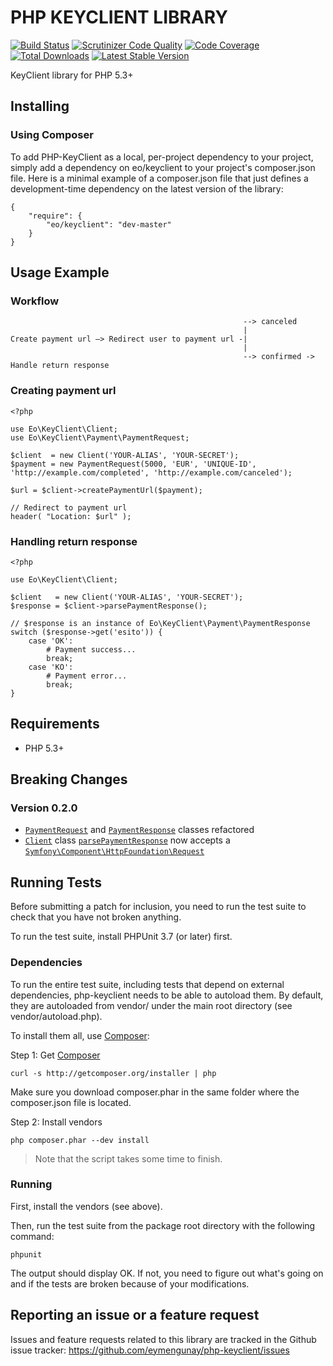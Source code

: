 # PHP KEYCLIENT LIBRARY

[![Build Status](https://travis-ci.org/eymengunay/php-keyclient.png?branch=master)](https://travis-ci.org/eymengunay/php-keyclient)
[![Scrutinizer Code Quality](https://scrutinizer-ci.com/g/eymengunay/php-keyclient/badges/quality-score.png?s=c43aa5f7931d48b7d02fe58220155cebff11f882)](https://scrutinizer-ci.com/g/eymengunay/php-keyclient/)
[![Code Coverage](https://scrutinizer-ci.com/g/eymengunay/php-keyclient/badges/coverage.png?s=3932e859f5bcb4d0cded28b2889598dfce1452c4)](https://scrutinizer-ci.com/g/eymengunay/php-keyclient/)
[![Total Downloads](https://poser.pugx.org/eo/keyclient/downloads.png)](https://packagist.org/packages/eo/keyclient)
[![Latest Stable Version](https://poser.pugx.org/eo/keyclient/v/stable.png)](https://packagist.org/packages/eo/keyclient)

KeyClient library for PHP 5.3+

## Installing

### Using Composer

To add PHP-KeyClient as a local, per-project dependency to your project, simply add a dependency on eo/keyclient to your project's composer.json file. Here is a minimal example of a composer.json file that just defines a development-time dependency on the latest version of the library:

```
{
    "require": {
        "eo/keyclient": "dev-master"
    }
}
```

## Usage Example

### Workflow

```
                                                    --> canceled
                                                    |
Create payment url –> Redirect user to payment url -|
                                                    |
                                                    --> confirmed -> Handle return response
```

### Creating payment url
```
<?php

use Eo\KeyClient\Client;
use Eo\KeyClient\Payment\PaymentRequest;

$client  = new Client('YOUR-ALIAS', 'YOUR-SECRET');
$payment = new PaymentRequest(5000, 'EUR', 'UNIQUE-ID', 'http://example.com/completed', 'http://example.com/canceled');

$url = $client->createPaymentUrl($payment);

// Redirect to payment url
header( "Location: $url" );
```

### Handling return response
```
<?php

use Eo\KeyClient\Client;

$client   = new Client('YOUR-ALIAS', 'YOUR-SECRET');
$response = $client->parsePaymentResponse();

// $response is an instance of Eo\KeyClient\Payment\PaymentResponse
switch ($response->get('esito')) {
    case 'OK':
        # Payment success...
        break;
    case 'KO':
        # Payment error...
        break;
}
```

## Requirements
* PHP 5.3+

## Breaking Changes

### Version 0.2.0

* [`PaymentRequest`](https://github.com/eymengunay/php-keyclient/blob/master/src/Payment/PaymentRequest.php) and [`PaymentResponse`](https://github.com/eymengunay/php-keyclient/blob/master/src/Payment/PaymentResponse.php) classes refactored
* [`Client`](https://github.com/eymengunay/php-keyclient/blob/master/src/Client.php) class [`parsePaymentResponse`](https://github.com/eymengunay/php-keyclient/blob/master/src/Client.php#L66) now accepts a [`Symfony\Component\HttpFoundation\Request`](https://github.com/symfony/symfony/blob/master/src/Symfony/Component/HttpFoundation/Request.php)

## Running Tests
Before submitting a patch for inclusion, you need to run the test suite to check that you have not broken anything.

To run the test suite, install PHPUnit 3.7 (or later) first.

### Dependencies
To run the entire test suite, including tests that depend on external dependencies, php-keyclient needs to be able to autoload them. By default, they are autoloaded from vendor/ under the main root directory (see vendor/autoload.php).

To install them all, use [Composer](http://getcomposer.org):

Step 1: Get [Composer](http://getcomposer.org)
```
curl -s http://getcomposer.org/installer | php
```
Make sure you download composer.phar in the same folder where the composer.json file is located.

Step 2: Install vendors
```
php composer.phar --dev install
```

> Note that the script takes some time to finish.

### Running
First, install the vendors (see above).

Then, run the test suite from the package root directory with the following command:
```
phpunit
```

The output should display OK. If not, you need to figure out what's going on and if the tests are broken because of your modifications.

## Reporting an issue or a feature request
Issues and feature requests related to this library are tracked in the Github issue tracker: https://github.com/eymengunay/php-keyclient/issues
